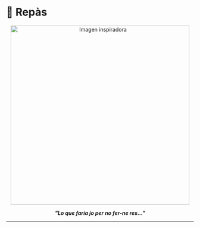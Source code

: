 # 🧠 Repàs

<p align="center">
  <img src="https://github.com/user-attachments/assets/432469b5-369c-41a8-b6ac-73ab6e4fd47b" width="480" height="480" alt="Imagen inspiradora" />
</p>

<p align="center"><em><strong>"Lo que faria jo per no fer-ne res..."</strong></em></p>

---

